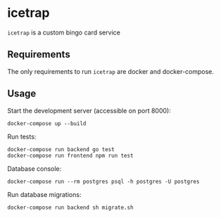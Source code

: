 # icetrap

`icetrap` is a custom bingo card service

## Requirements

The only requirements to run `icetrap` are docker and docker-compose.

## Usage

Start the development server (accessible on port 8000):
```
docker-compose up --build
```

Run tests:
```
docker-compose run backend go test
docker-compose run frontend npm run test
```

Database console:
```
docker-compose run --rm postgres psql -h postgres -U postgres
```

Run database migrations:
```
docker-compose run backend sh migrate.sh
```
